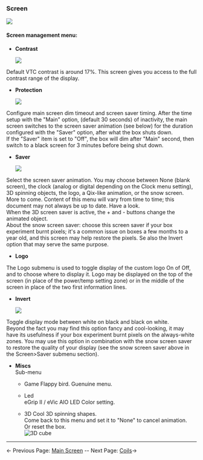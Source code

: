 ### Screen 
   ![](http://i345.photobucket.com/albums/p374/ClockSelect/eVic/screenmenu_zpsph9b8ono.png)

#### Screen management menu:
 * __Contrast__

   ![](http://i345.photobucket.com/albums/p374/ClockSelect/eVic/contrast_zpsjuouc0v4.png)

Default VTC contrast is around 17%. This screen gives you access to the full contrast range of the display.
 
* __Protection__

   ![](http://i345.photobucket.com/albums/p374/ClockSelect/eVic/protec_zpsx0jd4aok.png)

Configure main screen dim timeout and screen saver timing. After the time setup with the "Main" option, (default 30 seconds) of inactivity, the main screen switches to the screen saver animation (see below) for the duration configured with the "Saver" option, after what the box shuts down.  
If the "Saver" item is set to "Off", the box will dim after "Main" second, then switch to a black screen for 3 minutes before being shut down.

  * __Saver__
   
      ![](http://i345.photobucket.com/albums/p374/ClockSelect/eVic/saver_zpsdkyhj1mz.png)

Select the screen saver animation. You may choose between None (blank screen), the clock (analog or digital depending on the Clock menu setting), 3D spinning objects, the logo, a Qix-like animation, or the snow screen. More to come. Content of this menu will vary from time to time; this document may not always be up to date. Have a look.  
When the 3D screen saver is active, the + and - buttons change the animated object.  
About the snow screen saver: choose this screen saver if your box experiment burnt pixels; it's a common issue on boxes a few months to a year old, and this screen may help restore the pixels. Se also the Invert option that may serve the same purpose.

  * __Logo__

The Logo submenu is used to toggle display of the custom logo On of Off, and to choose where to display it. Logo may be displayed on the top of the screen (in place of the power/temp setting zone) or in the middle of the screen in place of the two first information lines.

  * __Invert__  
  
      ![](http://i345.photobucket.com/albums/p374/ClockSelect/invert_zpsyowemzqu.png)  

Toggle display mode between white on black and black on white.  
Beyond the fact you may find this option fancy and cool-looking, it may have its usefulness if your box experiment burnt pixels on the always-white zones. You may use this option in combination with the snow screen saver to restore the quality of your display (see the snow screen saver above in the Screen>Saver submenu section).

  * __Miscs__  
      Sub-menu
       * Game
            Flappy bird. Guenuine menu.

      * Led  
            eGrip II / eVic AIO LED Color setting.

      * 3D
            Cool 3D spinning shapes.  
            Come back to this menu and set it to "None" to cancel animation.  
            Or reset the box.  
            ![3D cube](http://i345.photobucket.com/albums/p374/ClockSelect/eVic/cube_zpsf9apfiun.png)
-----

← Previous Page: [Main Screen](mainscr_en.md) --  Next Page: [Coils](coils_en.md)→
